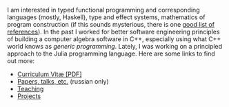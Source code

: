 I am interested in typed functional programming and corresponding languages (mostly, Haskell), type and effect systems, mathematics of program construction (if this sounds mysterious, there is one [good list of references][1]). In the past I worked for better software engineering principles of building a computer algebra software in C++, especially using what C++ world knows as _generic programming_. Lately, I was working on a principled approach to the Julia programming language. Here are some links to find out more:

*   [Curriculum Vitæ \[PDF\]](cv.pdf)
*   [Papers, talks, etc.](papers.html) (russian only)
*   [Teaching](teaching.en.html)
*   [Projects](projects.en.html)

[1]: https://patternsinfp.wordpress.com/2010/09/18/story-so-far/

